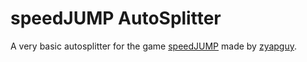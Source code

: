# speedJUMP AutoSplitter

A very basic autosplitter for the game [speedJUMP](https://gamejolt.com/games/speedjump/646254) made by [zyapguy](https://www.youtube.com/channel/UCc4IizbM0q_JySK3XUY0Drw).
